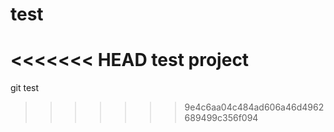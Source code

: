 test
====

<<<<<<< HEAD
test project
=======
git test
>>>>>>> 9e4c6aa04c484ad606a46d4962689499c356f094
